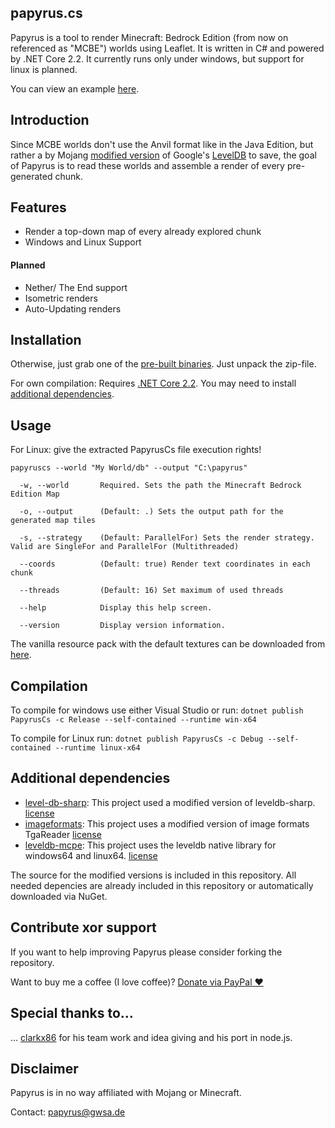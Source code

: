 ## papyrus.cs
Papyrus is a tool to render Minecraft: Bedrock Edition (from now on referenced as "MCBE") worlds using Leaflet. It is written in C# and powered by .NET Core 2.2.
It currently runs only under windows, but support for linux is planned.

You can view an example [here](http://papyrus.gwsa.de/).

## Introduction
Since MCBE worlds don't use the Anvil format like in the Java Edition, but rather a by Mojang [modified version](https://github.com/Mojang/leveldb-mcpe) of Google's [LevelDB](http://leveldb.org/) to save, the goal of Papyrus is to read these worlds and assemble a render of every pre-generated chunk.

## Features
- Render a top-down map of every already explored chunk
- Windows and Linux Support

#### Planned

- Nether/ The End support
- Isometric renders
- Auto-Updating renders

## Installation
Otherwise, just grab one of the [pre-built binaries](https://github.com/mjungnickel18/papyruscs/releases).
Just unpack the zip-file.

For own compilation:
Requires [.NET Core 2.2](https://dotnet.microsoft.com/download/dotnet-core/2.2). You may need to install [additional dependencies](https://github.com/mjungnickel18/papyruscs#additional-dependencies).


## Usage
For Linux: give the extracted PapyrusCs file execution rights! 

```papyruscs --world "My World/db" --output "C:\papyrus"```

```
  -w, --world       Required. Sets the path the Minecraft Bedrock Edition Map

  -o, --output      (Default: .) Sets the output path for the generated map tiles

  -s, --strategy    (Default: ParallelFor) Sets the render strategy. Valid are SingleFor and ParallelFor (Multithreaded)

  --coords          (Default: true) Render text coordinates in each chunk

  --threads         (Default: 16) Set maximum of used threads

  --help            Display this help screen.

  --version         Display version information.
```

The vanilla resource pack with the default textures can be downloaded from [here](https://aka.ms/resourcepacktemplate).

## Compilation
To compile for windows use either Visual Studio or run:
```dotnet publish PapyrusCs -c Release --self-contained --runtime win-x64```

To compile for Linux run:
```dotnet publish PapyrusCs -c Debug --self-contained --runtime linux-x64```

## Additional dependencies
- [level-db-sharp](https://github.com/meebey/leveldb-sharp): This project used a modified version of leveldb-sharp. [license](https://github.com/mjungnickel18/papyruscs/blob/master/leveldb-sharp-std/license.md)
- [imageformats](https://github.com/dbrant/imageformats): This project uses a modified version of image formats TgaReader
[license](https://github.com/mjungnickel18/papyruscs/blob/master/Imports/ImageFormats-std/license.md)
- [leveldb-mcpe](https://github.com/Mojang/leveldb-mcpe): This project uses the leveldb native library for windows64 and linux64. [license](https://github.com/Mojang/leveldb-mcpe/blob/master/LICENSE)

The source for the modified versions is included in this repository.
All needed depencies are already included in this repository or automatically downloaded via NuGet.

## Contribute xor support
If you want to help improving Papyrus please consider forking the repository.

Want to buy me a coffee (I love coffee)? [Donate via PayPal ♥](https://paypal.me/mjungnickelpapyrus)

## Special thanks to...
... [clarkx86](https://github.com/clarkx86) for his team work and idea giving and his port in node.js.

## Disclaimer
Papyrus is in no way affiliated with Mojang or Minecraft.

Contact: [papyrus@gwsa.de](mailto:papyrus@gwsa.de?subject=GitHub%20Papyrus)
